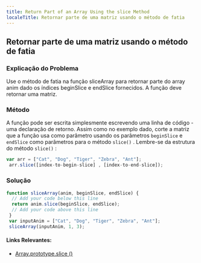 ```yaml
---
title: Return Part of an Array Using the slice Method
localeTitle: Retornar parte de uma matriz usando o método de fatia
---
```

## Retornar parte de uma matriz usando o método de fatia

### Explicação do Problema

Use o método de fatia na função sliceArray para retornar parte do array anim dado os índices beginSlice e endSlice fornecidos. A função deve retornar uma matriz.

### Método

A função pode ser escrita simplesmente escrevendo uma linha de código - uma declaração de retorno. Assim como no exemplo dado, corte a matriz que a função usa como parâmetro usando os parâmetros `beginSlice` e `endSlice` como parâmetros para o método `slice()` . Lembre-se da estrutura do método `slice()` :

```javascript
var arr = ["Cat", "Dog", "Tiger", "Zebra", "Ant"]; 
 arr.slice([index-to-begin-slice] , [index-to-end-slice]); 
```

### Solução

```javascript
function sliceArray(anim, beginSlice, endSlice) { 
  // Add your code below this line 
  return anim.slice(beginSlice, endSlice); 
  // Add your code above this line 
 } 
 var inputAnim = ["Cat", "Dog", "Tiger", "Zebra", "Ant"]; 
 sliceArray(inputAnim, 1, 3); 
```

#### Links Relevantes:

*   [Array.prototype.slice ()](https://developer.mozilla.org/en-US/docs/Web/JavaScript/Reference/Global_Objects/Array/slice)
